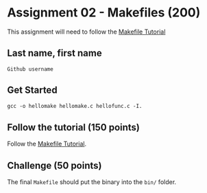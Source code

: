 # Assignment 02 - Makefiles (200)

This assignment will need to follow the [Makefile Tutorial](https://www.cs.colby.edu/maxwell/courses/tutorials/maketutor/)

## Last name, first name

`Github username`

## Get Started

```Makefile
gcc -o hellomake hellomake.c hellofunc.c -I.
```

## Follow the tutorial (150 points)

Follow the [Makefile Tutorial](https://www.cs.colby.edu/maxwell/courses/tutorials/maketutor/).

## Challenge (50 points)

The final `Makefile` should put the binary into the `bin/` folder.
